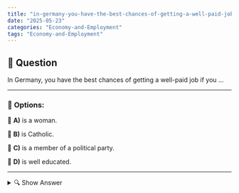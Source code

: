 ```yaml
---
title: "in-germany-you-have-the-best-chances-of-getting-a-well-paid-job-if-you-"
date: "2025-05-23"
categories: "Economy-and-Employment"
tags: "Economy-and-Employment"
---
```


## 📌 **Question**

In Germany, you have the best chances of getting a well-paid job if you ...



---

### 📝 **Options:**

🔘 **A)** is a woman.

🔘 **B)** is Catholic.

🔘 **C)** is a member of a political party.

🔘 **D)** is well educated.

---

<details>
  <summary>🔍 Show Answer</summary>

  <p>
💡  <b>Correct Answer:</b>  d
  </p>
  <p>
    📖<b>Explanation:</b>
    
  </p>
</details>
